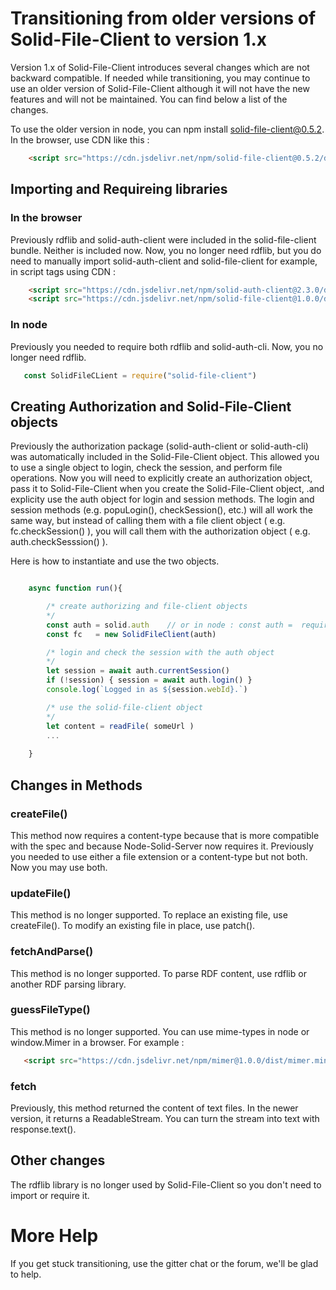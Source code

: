 # Transitioning from older versions of Solid-File-Client to version 1.x

Version 1.x of Solid-File-Client introduces several changes which are not backward compatible.
If needed while transitioning, you may continue to use an older version of Solid-File-Client although it will not
have the new features and will not be maintained. You can find below a list of the changes.

To use the older version in node, you can npm install solid-file-client@0.5.2.
In the browser, use CDN like this :
```html
    <script src="https://cdn.jsdelivr.net/npm/solid-file-client@0.5.2/dist/window/solid-file-client.bundle.js"></script>
```

## Importing and Requireing libraries

### In the browser

Previously rdflib and solid-auth-client were included in the solid-file-client bundle.  Neither is included now.  Now, you no longer need rdflib, but you do need to manually import solid-auth-client and solid-file-client for example, in script tags using CDN :
```html
    <script src="https://cdn.jsdelivr.net/npm/solid-auth-client@2.3.0/dist-lib/solid-auth-client.bundle.js"></script>
    <script src="https://cdn.jsdelivr.net/npm/solid-file-client@1.0.0/dist/window/solid-file-client.bundle.js"></script>
```

### In node

Previously you needed to require both rdflib and solid-auth-cli. Now, you no longer need rdflib.
```javascript
   const SolidFileCLient = require("solid-file-client")
```

## Creating Authorization and Solid-File-Client objects

Previously the authorization package (solid-auth-client or solid-auth-cli) was automatically 
included in the Solid-File-Client object. This allowed you to use a single object to login, check the session, and perform
file operations.  Now you will need to explicitly create an authorization object, pass it to Solid-File-Client when you create the Solid-File-Client object, .and explicity use the auth object for login and session methods.  The login and session methods (e.g. popuLogin(), checkSession(), etc.) will all work the same way, but instead of calling them with a file client object ( e.g. fc.checkSession() ), you will call them with the authorization object ( e.g. auth.checkSesssion() ).

Here is how to instantiate and use the two objects.

```javascript

    async function run(){

        /* create authorizing and file-client objects
        */
        const auth = solid.auth    // or in node : const auth =  require('solid-auth-cli')
        const fc   = new SolidFileClient(auth)

        /* login and check the session with the auth object
        */
        let session = await auth.currentSession()
        if (!session) { session = await auth.login() }
        console.log(`Logged in as ${session.webId}.`)

        /* use the solid-file-client object
        */
        let content = readFile( someUrl )
        ...
        
    }
```
## Changes in Methods

### createFile()

This method now requires a content-type because that is more compatible with the spec and because
Node-Solid-Server now requires it.  Previously you needed to use either a file extension or a
content-type but not both.  Now you may use both.

### updateFile() 

This method is no longer supported.
To replace an existing file, use createFile().  To modify an existing file in place, use patch().

### fetchAndParse() 

This method is no longer supported.  To parse RDF content, use rdflib or another RDF parsing library.

### guessFileType()

This method is no longer supported. You can use mime-types in node or window.Mimer in a browser.
For example :
```html
   <script src="https://cdn.jsdelivr.net/npm/mimer@1.0.0/dist/mimer.min.js"></script>
```

### fetch

Previously, this method returned the content of text files.  In the newer version, it returns 
a ReadableStream.  You can turn the stream into text with response.text().


## Other changes

The rdflib library is no longer used by Solid-File-Client so you don't need to import or require it.

# More Help

If you get stuck transitioning, use the gitter chat or the forum, we'll be glad to help.